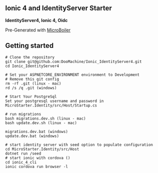 Ionic 4 and IdentityServer Starter
---------------

<b>IdentityServer4, Ionic 4, Oidc</b>
<p>Pre-Generated with <a href="https://github.com/DooMachine/MicroBoiler">MicroBoiler</a></p>

Getting started
---------------

```
# Clone the repository
git clone git@github.com:DooMachine/Ionic_IdentityServer4.git
cd Ionic_IdentityServer4

# Set your ASPNETCORE_ENVIRONMENT environment to Development
# Remove this git config
rm -rf .git (linux - mac)
rd /s /q .git (windows)

# Start Your PostgreSql
Set your postgresql username and password in MicroStarter.Identity/src/Host/Startup.cs

# run migrations 
bash migrations.dev.sh (linux - mac)
bash update.dev.sh (linux - mac)

migrations.dev.bat (windows)
update.dev.bat (windows)

# start identity server with seed option to populate configuration
cd MicroStarter.Identity/src/Host
dotnet run /seed
# start ionic with cordova () 
cd ionic_4_cli
ionic cordova run browser -l
```
